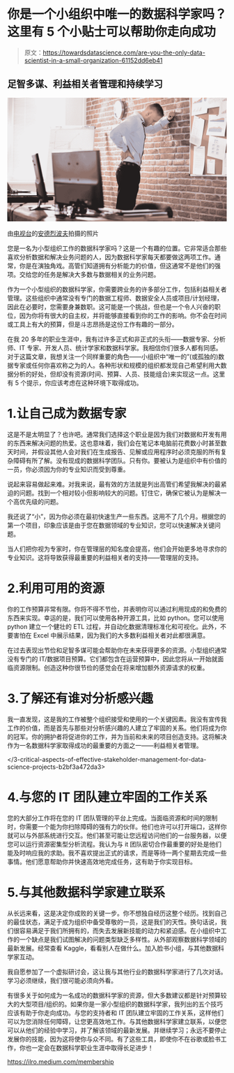 # 你是一个小组织中唯一的数据科学家吗？这里有 5 个小贴士可以帮助你走向成功

> 原文：<https://towardsdatascience.com/are-you-the-only-data-scientist-in-a-small-organization-61152dd6eb41>

## 足智多谋、利益相关者管理和持续学习

![](img/25ca06140dfa4efb51713311664caf10.png)

由[电视台](https://www.canva.com/)的[安德烈波夫](https://www.canva.com/design/DAE24ijrMZI/YjWaludFmC0_jNR83iGzZQ/edit#)拍摄的照片

您是一名为小型组织工作的数据科学家吗？这是一个有趣的位置。它非常适合那些喜欢分析数据和解决业务问题的人，因为数据科学家每天都要做这两项工作。通常，你是在演独角戏。高管们知道拥有分析能力的价值，但这通常不是他们的强项。交给您的任务是解决大多数与数据相关的业务问题。

作为一个小型组织的数据科学家，你需要跨业务的许多部分工作，包括利益相关者管理。这些组织中通常没有专门的数据工程师、数据安全人员或项目/计划经理，因此在必要时，您需要身兼数职。这可能是一个挑战，但也是一个令人兴奋的职位，因为你将有很大的自主权，并将能够直接看到你的工作的影响。你不会在时间或工具上有大的预算，但是斗志昂扬是这份工作有趣的一部分。

在我 20 多年的职业生涯中，我有过许多正式和非正式的头衔——数据专家、分析师、IT 专家、开发人员、统计学家和数据科学家。我相信你们很多人都有同感。对于这篇文章，我想关注一个同样重要的角色——小组织中“唯一的”(或孤独的)数据专家或任何你喜欢称之为的人。各种形状和规模的组织都发现自己希望利用大数据分析的好处，但却没有资源(时间、预算、人员、技能组合)来实现这一点。这里有 5 个提示，你应该考虑在这种环境下取得成功。

# 1.让自己成为数据专家

这是不是太明显了？也许吧。通常我们选择这个职业是因为我们对数据和开发有用的东西来解决问题的热爱。这也意味着，我们会在笔记本电脑前花费数小时甚至数天时间，并假设其他人会对我们在生成报告、见解或应用程序时必须克服的所有复杂障碍有所了解。没有现成的数据科学团队。只有你。要被认为是组织中有价值的一员，你必须因为你的专业知识而受到尊重。

说起来容易做起来难。对我来说，最有效的方法就是列出高管们希望我解决的最紧迫的问题。找到一个相对较小但影响较大的问题。钉住它，确保它被认为是解决一个高优先级的问题。

我还说了“小”，因为你必须在最初快速生产一些东西。这用不了几个月。根据您的第一个项目，印象应该是由于您在数据领域的专业知识，您可以快速解决关键问题。

当人们把你视为专家时，你在管理层的知名度会提高，他们会开始更多地寻求你的专业知识。这将导致获得最重要的利益相关者的支持——管理层的支持。

</data-scientists-how-to-sell-your-project-and-yourself-41e44685cfc0>  

# 2.利用可用的资源

你的工作预算非常有限。你将不得不节俭，并表明你可以通过利用现成的和免费的东西来实现。幸运的是，我们可以使用各种开源工具，比如 python。您可以使用 python 建立一个健壮的 ETL 过程，并自动化数据清理标准化和可视化。此外，不要害怕在 Excel 中展示结果，因为我们的大多数利益相关者对此都很满意。

在过去表现出节俭和足智多谋可能会帮助你在未来获得更多的资源。小型组织通常没有专门的 IT/数据项目预算。它们都包含在运营预算中，因此您将从一开始就面临资源限制。创造这种你很节俭的感觉会在将来增加额外资源请求的权重。

# 3.了解还有谁对分析感兴趣

我一直发现，这是我的工作被整个组织接受和使用的一个关键因素。我没有宣传我工作的价值，而是首先与那些对分析感兴趣的人建立了牢固的关系。他们将成为你的冠军。你的拥护者将促进你的工作，并为当前和未来的项目创造支持。这将解决作为一名数据科学家取得成功的最重要的方面之一——利益相关者管理。

</3-critical-aspects-of-effective-stakeholder-management-for-data-science-projects-b2bf3a472da3>  

# 4.与您的 IT 团队建立牢固的工作关系

您的大部分工作将在您的 IT 团队管理的平台上完成。当面临资源和时间的限制时，你需要一个能为你扫除障碍的强有力的伙伴。他们也许可以打开端口，这样你就可以与外部系统进行交互。他们甚至可能让您远程访问他们的一台服务器，以便您可以运行资源密集型分析流程。我认为与 it 团队密切合作最重要的好处是他们能及时响应我的求助。我不喜欢提出正式的请求，而是等待一两个星期去完成一些事情。他们愿意帮助你并快速高效地完成任务，这有助于你实现目标。

# 5.与其他数据科学家建立联系

从长远来看，这是决定你成败的关键一步。你不想独自经历这整个经历。找到自己的最佳状态，满足于成为组织中备受尊敬的一员，这是我们的天性。换句话说，我们很容易满足于我们所拥有的，而失去发展新技能的动力和紧迫感。在小组织中工作的一个缺点是我们试图解决的问题类型缺乏多样性。从外部观察数据科学领域的最新发展。经常查看 Kaggle，看看别人在做什么。加入脸书小组，与其他数据科学家互动。

我自愿参加了一个虚拟研讨会，这让我与其他行业的数据科学家进行了几次对话。学习必须继续，我们很可能必须向外看。

</a-hiring-manager-who-went-through-120-resumes-for-a-junior-data-scientist-role-21216d0507d4>  

有很多关于如何成为一名成功的数据科学家的资源，但大多数建议都是针对预算较大的大型项目/组织的。如果你是一家小型组织的数据科学家，我列出的五个技巧应该有助于你走向成功。与您的支持者和 IT 团队建立牢固的工作关系，这样他们可以为您消除任何障碍，让您更高效地工作。与其他数据科学家建立联系，以便您可以从他们的经验中学习，并了解该领域的最新发展。并继续学习；永远不要停止发展你的技能，因为这将使你与众不同。有了这些工具，即使你不在谷歌或脸书工作，你也一定会在数据科学职业生涯中取得长足进步！

<https://ilro.medium.com/membership> 